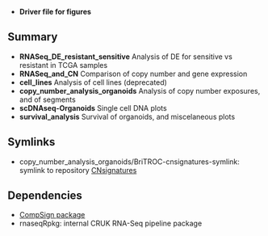 - **Driver file for figures**

## Summary
- **RNASeq_DE_resistant_sensitive** Analysis of DE for sensitive vs resistant in TCGA samples
- **RNASeq_and_CN** Comparison of copy number and gene expression
- **cell_lines** Analysis of cell lines (deprecated)
- **copy_number_analysis_organoids** Analysis of copy number exposures, and of segments
- **scDNAseq-Organoids** Single cell DNA plots
- **survival_analysis** Survival of organoids, and miscelaneous plots

## Symlinks
- copy_number_analysis_organoids/BriTROC-cnsignatures-symlink: symlink to repository [CNsignatures](https://bitbucket.org/britroc/cnsignatures/src/master/)

## Dependencies
- [CompSign package](https://github.com/lm687/CompSign)
- rnaseqRpkg: internal CRUK RNA-Seq pipeline package
